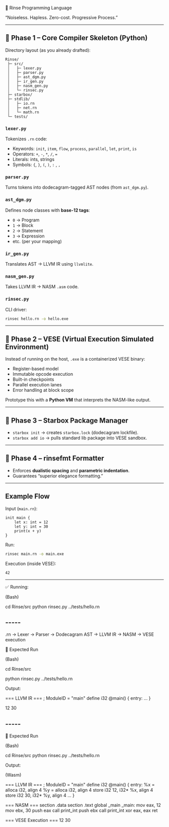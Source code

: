 🌊 Rinse Programming Language

“Noiseless. Hapless. Zero-cost. Progressive Process.”

---

## 🔹 Phase 1 – Core Compiler Skeleton (Python)

Directory layout (as you already drafted):

```
Rinse/
 ├─ src/
 │   ├─ lexer.py
 │   ├─ parser.py
 │   ├─ ast_dgm.py
 │   ├─ ir_gen.py
 │   ├─ nasm_gen.py
 │   └─ rinsec.py
 ├─ starbox/
 ├─ stdlib/
 │   ├─ io.rn
 │   ├─ net.rn
 │   └─ math.rn
 └─ tests/
```

### `lexer.py`

Tokenizes `.rn` code:

* Keywords: `init`, `item`, `flow`, `process`, `parallel`, `let`, `print`, `is`
* Operators: `+`, `-`, `*`, `/`, `=`
* Literals: ints, strings
* Symbols: `{`, `}`, `(`, `)`, `:` , `,`

### `parser.py`

Turns tokens into dodecagram-tagged AST nodes (from `ast_dgm.py`).

### `ast_dgm.py`

Defines node classes with **base-12 tags**:

* `0` → Program
* `1` → Block
* `2` → Statement
* `3` → Expression
* etc. (per your mapping)

### `ir_gen.py`

Translates AST → LLVM IR using `llvmlite`.

### `nasm_gen.py`

Takes LLVM IR → NASM `.asm` code.

### `rinsec.py`

CLI driver:

```bash
rinsec hello.rn -o hello.exe
```

---

## 🔹 Phase 2 – VESE (Virtual Execution Simulated Environment)

Instead of running on the host, `.exe` is a containerized VESE binary:

* Register-based model
* Immutable opcode execution
* Built-in checkpoints
* Parallel execution lanes
* Error handling at block scope

Prototype this with a **Python VM** that interprets the NASM-like output.

---

## 🔹 Phase 3 – Starbox Package Manager

* `starbox init` → creates `starbox.lock` (dodecagram lockfile).
* `starbox add io` → pulls standard lib package into VESE sandbox.

---

## 🔹 Phase 4 – rinsefmt Formatter

* Enforces **dualistic spacing** and **parametric indentation**.
* Guarantees “superior elegance formatting.”

---

## Example Flow

Input (`main.rn`):

```rinse
init main {
    let x: int = 12
    let y: int = 30
    print(x + y)
}
```

Run:

```bash
rinsec main.rn -o main.exe
```

Execution (inside VESE):

```
42
```

---


✅ Running:

(Bash)

cd Rinse/src
python rinsec.py ../tests/hello.rn


## -----

.rn → Lexer → Parser → Dodecagram AST → LLVM IR → NASM → VESE execution

🔹 Expected Run

(Bash)

cd Rinse/src

python rinsec.py ../tests/hello.rn

Output:

=== LLVM IR ===
; ModuleID = "main"
define i32 @main() {
entry:
  ...
}

12
30


## -----


🔹 Expected Run

(Bash)

cd Rinse/src
python rinsec.py ../tests/hello.rn

Output:

(Wasm)

=== LLVM IR ===
; ModuleID = "main"
define i32 @main() {
entry:
  %x = alloca i32, align 4
  %y = alloca i32, align 4
  store i32 12, i32* %x, align 4
  store i32 30, i32* %y, align 4
  ...
}

=== NASM ===
section .data
section .text
global _main
_main:
    mov eax, 12
    mov ebx, 30
    push eax
    call print_int
    push ebx
    call print_int
    xor eax, eax
    ret

=== VESE Execution ===
12
30


